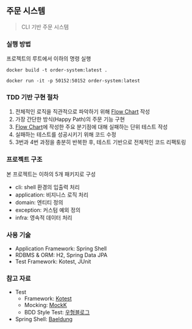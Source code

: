 ## 주문 시스템
> CLI 기반 주문 시스템

### 실행 방법
프로젝트의 루트에서 이하의 명령 실행
```shell
docker build -t order-system:latest .
```
```shell
docker run -it -p 50152:50152 order-system:latest
```

### TDD 기반 구현 절차
1. 전체적인 로직을 직관적으로 파악하기 위해 [Flow Chart](https://github.com/MJbae/order-system/wiki/Flow-Cart) 작성
2. 가장 간단한 방식(Happy Path)의 주문 기능 구현
3. [Flow Chart](https://github.com/MJbae/order-system/wiki/Flow-Cart)에 작성한 주요 분기점에 대해 실패하는 단위 테스트 작성
4. 실패하는 테스트를 성공시키기 위해 코드 수정
5. 3번과 4번 과정을 충분히 반복한 후, 테스트 기반으로 전체적인 코드 리팩토링

### 프로젝트 구조
본 프로젝트는 이하의 5개 패키지로 구성
* cli: shell 환경의 입출력 처리
* application: 비지니스 로직 처리
* domain: 엔티티 정의
* exception: 커스텀 예외 정의
* infra: 영속적 데이터 처리

### 사용 기술
* Application Framework: Spring Shell
* RDBMS & ORM: H2, Spring Data JPA
* Test Framework: Kotest, JUnit

### 참고 자료
* Test 
  * Framework: [Kotest](https://kotest.io/)
  * Mocking: [MockK](https://mockk.io/)
  * BDD Style Test: [우형블로그](https://techblog.woowahan.com/5825/)
* Spring Shell: [Baeldung](https://www.baeldung.com/spring-shell-cli)